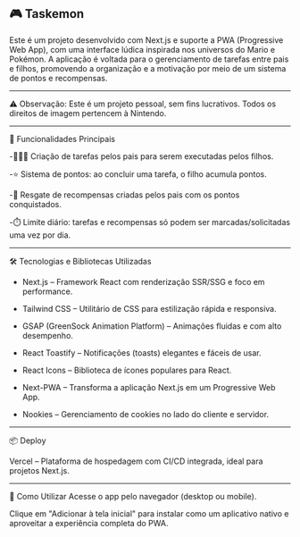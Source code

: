 🎮 Taskemon
---
Este é um projeto desenvolvido com Next.js e suporte a PWA (Progressive Web App), com uma interface lúdica inspirada nos universos do Mario e Pokémon. A aplicação é voltada para o gerenciamento de tarefas entre pais e filhos, promovendo a organização e a motivação por meio de um sistema de pontos e recompensas.

---

⚠️ Observação: Este é um projeto pessoal, sem fins lucrativos. Todos os direitos de imagem pertencem à Nintendo.

---


🧩 Funcionalidades Principais

-👨‍👩‍👧 Criação de tarefas pelos pais para serem executadas pelos filhos.

-⭐ Sistema de pontos: ao concluir uma tarefa, o filho acumula pontos.

-🎁 Resgate de recompensas criadas pelos pais com os pontos conquistados.

-⏱️ Limite diário: tarefas e recompensas só podem ser marcadas/solicitadas uma vez por dia.

---

🛠️ Tecnologias e Bibliotecas Utilizadas

- Next.js – Framework React com renderização SSR/SSG e foco em performance.

- Tailwind CSS – Utilitário de CSS para estilização rápida e responsiva.

- GSAP (GreenSock Animation Platform) – Animações fluidas e com alto desempenho.

- React Toastify – Notificações (toasts) elegantes e fáceis de usar.

- React Icons – Biblioteca de ícones populares para React.

- Next-PWA – Transforma a aplicação Next.js em um Progressive Web App.

- Nookies – Gerenciamento de cookies no lado do cliente e servidor.

---

📦 Deploy

Vercel – Plataforma de hospedagem com CI/CD integrada, ideal para projetos Next.js.

---

🚀 Como Utilizar
Acesse o app pelo navegador (desktop ou mobile).

Clique em "Adicionar à tela inicial" para instalar como um aplicativo nativo e aproveitar a experiência completa do PWA.

